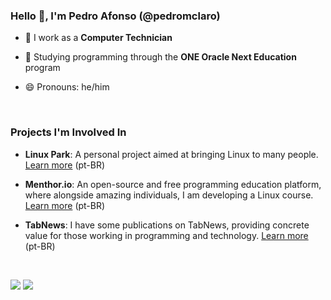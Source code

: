 ### Hello 👋, I'm Pedro Afonso (@pedromclaro)

- 🔭 I work as a **Computer Technician**

- 🌱 Studying programming through the **ONE Oracle Next Education** program

- 😄 Pronouns: he/him

<br>

### Projects I'm Involved In
- __Linux Park__: A personal project aimed at bringing Linux to many people. [Learn more](https://www.tabnews.com.br/pedromclaro/welcome-to-linux-park) (pt-BR)
  
- __Menthor.io__: An open-source and free programming education platform, where alongside amazing individuals, I am developing a Linux course. [Learn more](https://menthor.io) (pt-BR)
  
- __TabNews__: I have some publications on TabNews, providing concrete value for those working in programming and technology. [Learn more](https://www.tabnews.com.br/pedromclaro) (pt-BR)

<br>

<a href= "https://www.linkedin.com/in/pedroafonsomclaro"><img src="https://img.shields.io/badge/LinkedIn-0077B5?style=for-the-badge&logo=linkedin&logoColor=white"></a>
<a href= "mailto:1p3dro4fons0@gmail.com"><img src= "https://img.shields.io/badge/Gmail-D14836?style=for-the-badge&logo=gmail&logoColor=white"></a>

